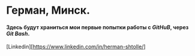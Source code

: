 # Герман, Минск.
#### Здесь будут храниться мои первые попытки работы с ***GitHuB***, через ***Git Bash***.
[Linkedin][https://www.linkedin.com/in/herman-shtolle/]
